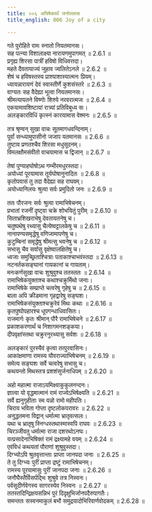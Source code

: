 ```yaml
---
title: ००६ अभिषेकार्थं जनोल्लासः
title_english: 006 Joy of a city

---
```

<div class="audioEmbed"  caption="श्रीराम-हरिसीताराममूर्ति-घनपाठिभ्यां वचनम्" src="https://archive.org/download/Ramayana-recitation-Sriram-harisItArAmamUrti-Ghanapaati-v2/Kanda_2/Kanda_2_AYK-006-Abhishekaartham_Janollasaha.mp3"></div>

  
गते पुरोहिते रामः स्नातो नियतमानसः।  
सह पत्न्या विशालाक्ष्या नारायणमुपागमत् ॥ 2.6.1 ॥   
प्रगृह्य शिरसा पात्रीं हविषो विधिवत्तदा।  
महते दैवतायाज्यं जुहाव ज्वलितेऽनले ॥ 2.6.2 ॥   
शेषं च हविषस्तस्य प्राश्याशास्यात्मनः प्रियम्।  
ध्यायन्नारायणं देवं स्वास्तीर्णे कुशसंस्तरे ॥ 2.6.3 ॥   
वाग्यतः सह वैदेह्या भूत्वा नियतमानसः।  
श्रीमत्यायतने विष्णोः शिश्ये नरवरात्मजः ॥ 2.6.4 ॥   
एकयामावशिष्टायां रात्र्यां प्रतिविबुध्य सः।  
अलङ्कारविधिं कृत्स्नं कारयामास वेश्मनः ॥ 2.6.5 ॥   

तत्र श्रृण्वन् सुखा वाचः सूतमागधवन्दिनाम्।  
पूर्वां सन्ध्यामुपासीनो जजाप यतमानसः ॥ 2.6.6 ॥   
तुष्टाव प्रणतश्चैव शिरसा मधुसूदनम्।  
विमलक्षौमसंवीतो वाचयामास च द्विजान् ॥ 2.6.7 ॥   

तेषां पुण्याहघोषोऽथ गम्भीरमधुरस्तदा।  
अयोध्यां पूरयामास तूर्यघोषानुनादितः ॥ 2.6.8 ॥   
कृतोपवासं तु तदा वैदेह्या सह राघवम्।  
अयोध्यानिलयः श्रुत्वा सर्वः प्रमुदितो जनः ॥ 2.6.9 ॥   

ततः पौरजनः सर्वः श्रुत्वा रामाभिषेचनम्।  
प्रभातां रजनीं दृष्ट्वा चक्रे शोभयितुं पुरीम् ॥ 2.6.10 ॥   
सिताभ्रशिखराभेषु देवतायतनेषु च।  
चतुष्पथेषु रथ्यासु चैत्येष्वट्टालकेषु च ॥ 2.6.11 ॥   
नानापण्यसमृद्धेषु वणिजामापणेषु च।  
कुटुम्बिनां समृद्धेषु श्रीमत्सु भवनेषु च ॥ 2.6.12 ॥   
सभासु चैव सर्वासु वृक्षेष्वालक्षितेषु च।  
ध्वजाः समुच्छ्रिताश्चित्राः पताकाश्चाभवंस्तदा ॥ 2.6.13 ॥   
नटनर्तकसङ्घानां गायकानां च गायताम्।  
मनःकर्णसुखा वाचः शुश्रुवुश्च ततस्ततः ॥ 2.6.14 ॥   
रामाभिषेकयुक्ताश्च कथाश्चक्रुर्मिथो जनाः।  
रामाभिषेके सम्प्राप्ते चत्वरेषु गृहेषु च ॥ 2.6.15 ॥   
बाला अपि क्रीडमाना गृहद्वारेषु सङ्घशः।  
रामाभिषेकसंयुक्ताश्चक्रुरेवं मिथः कथाः ॥ 2.6.16 ॥   
कृतपुष्पोपहारश्च धूपगन्धाधिवासितः।  
राजमार्गः कृतः श्रीमान् पौरै रामाभिषेचने ॥ 2.6.17 ॥   
प्रकाशकरणार्थं च निशागमनशङ्कया।  
दीपवृक्षांस्तथा चक्रुरनुरथ्यासु सर्वशः ॥ 2.6.18 ॥   

अलङ्कारं पुरस्यैवं कृत्वा तत्पुरवासिनः।  
आकांक्षमाणा रामस्य यौवराज्याभिषेचनम् ॥ 2.6.19 ॥   
समेत्य सङ्घशः सर्वे चत्वरेषु सभासु च।  
कथयन्तो मिथस्तत्र प्रशशंसुर्जनाधिपम् ॥ 2.6.20 ॥   

अहो महात्मा राजाऽयमिक्ष्वाकुकुलनन्दनः।  
ज्ञात्वा यो वृद्धमात्मानं रामं राज्येऽभिषेक्ष्यति ॥ 2.6.21 ॥   
सर्वे ह्यनुगृहीताः स्म यन्नो रामो महीपतिः।  
चिराय भविता गोप्ता दृष्टलोकपरावरः ॥ 2.6.22 ॥   
अनुद्धतमना विद्वान् धर्मात्मा भ्रातृवत्सलः।  
यथा च भ्रातृषु स्निग्धस्तथास्मास्वपि राघवः ॥ 2.6.23 ॥   
चिरञ्जीवतु धर्मात्मा राजा दशरथोऽनघः।  
यत्प्रसादेनाभिषिक्तं रामं द्रक्ष्यामहे वयम् ॥ 2.6.24 ॥   
एवंविधं कथयतां पौराणां शुश्रुवुस्तदा।  
दिग्भ्योऽपि श्रुतवृत्तान्ताः प्राप्ता जानपदा जनाः ॥ 2.6.25 ॥   
ते तु दिग्भ्यः पुरीं प्राप्ता द्रष्टुं रामाभिषेचनम्।  
रामस्य पूरयामासुः पुरीं जानपदा जनाः ॥ 2.6.26 ॥   
जनौघैस्तैर्विसर्पद्भिः शुश्रुवे तत्र निस्वनः।  
पर्वसूदीर्णवेगस्य सागरस्येव निस्वनः ॥ 2.6.27 ॥   
ततस्तदिन्द्रिक्षयसन्निभं पुरं दिदृक्षुभिर्जानपदैरुपागतैः।  
समन्ततः सस्वनमाकुलं बभौ समुद्रयादोभिरिवार्णवोदकम् ॥ 2.6.28 ॥   